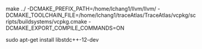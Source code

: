 make ../ -DCMAKE_PREFIX_PATH=/home/lchang1/llvm/llvm/ -DCMAKE_TOOLCHAIN_FILE=/home/lchang1/traceAtlas/TraceAtlas/vcpkg/scripts/buildsystems/vcpkg.cmake -DCMAKE_EXPORT_COMPILE_COMMANDS=ON

sudo apt-get install libstdc++-12-dev